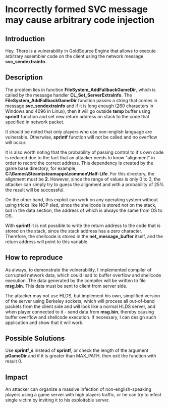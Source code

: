# Incorrectly formed SVC message may cause arbitrary code injection

## Introduction

Hey. There is a vulnerability in GoldSource Engine that allows to execute arbitrary assembler code on the client using the network message **svc_sendextrainfo**.

## Description

The problem lies in function **FileSystem_AddFallbackGameDir**, which is called by the message handler **CL_Set_ServerExtraInfo**. The **FileSystem_AddFallbackGameDir** function passes a string that comes in message **svc_sendextrainfo** and if it is long enough (260 characters in Windows and 4096 in Linux), then it will go outside **temp** buffer using **sprintf** function and set new return address on stack to the code that specified in network packet.

It should be noted that only players who use non-english language are vulnerable. Otherwise, **sprintf** function will not be called and no overflow will occur.

It is also worth noting that the probability of passing control to it's own code is reduced due to the fact that an attacker needs to know "alignment" in order to record the correct address. This dependency is created by the game base directory, for example, **C:\Games\Steam\steamapps\common\Half-Life**. For this directory, the alignment must be **2**. However, since the range of values ​​is only 0 to 3, the attacker can simply try to guess the alignment and with a probability of 25% the result will be successful.

On the other hand, this exploit can work on any operating system without using tricks like NOP sled, since the shellcode is stored not on the stack, but in the data section, the address of which is always the same from OS to OS.

With **sprintf** it is not possible to write the return address to the code that is stored on the stack, since the stack address has a zero character. Therefore, the shellcode is stored in the **net_message_buffer** itself, and the return address will point to this variable.

## How to reproduce

As always, to demonstrate the vulnerability, I implemented compiler of corrupted network data, which could lead to buffer overflow and shellcode execution. The data generated by the compiler will be written to file **msg.bin**. This data must be sent to client from server side.

The attacker may not use HLDS, but implement his own, simplified version of the server using Berkeley sockets, which will process all out-of-band packets from the client side and will look like a normal HLDS server, and when player connected to it - send data from **msg.bin**, thereby causing buffer overflow and shellcode execution. If necessary, I can design such application and show that it will work.

## Possible Solutions

Use **sprintf_s** instead of **sprintf**, or check the length of the argument **pGameDir** and if it is greater than MAX_PATH, then exit the function with result 0.

## Impact

An attacker can organize a massive infection of non-english-speaking players using a game server with high players traffic, or he can try to infect single victim by inviting it to his exploitable server.